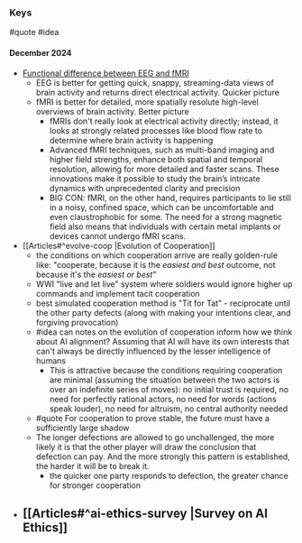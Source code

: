 ### Keys
#quote #idea
#### December 2024
- [Functional difference between EEG and fMRI](https://medium.com/@neurotist/brain-wars-eeg-vs-fmri-the-battle-for-neuroimaging-supremacy-6de8bc4fec0e)
	- EEG is better for getting quick, snappy, streaming-data views of brain activity and returns direct electrical activity. Quicker picture
	- fMRI is better for detailed, more spatially resolute high-level overviews of brain activity. Better picture
		- fMRIs don't really look at electrical activity directly; instead, it looks at strongly related processes like blood flow rate to determine where brain activity is happening
		- Advanced fMRI techniques, such as multi-band imaging and higher field strengths, enhance both spatial and temporal resolution, allowing for more detailed and faster scans. These innovations make it possible to study the brain’s intricate dynamics with unprecedented clarity and precision
		- BIG CON: fMRI, on the other hand, requires participants to lie still in a noisy, confined space, which can be uncomfortable and even claustrophobic for some. The need for a strong magnetic field also means that individuals with certain metal implants or devices cannot undergo fMRI scans.
- [[Articles#^evolve-coop |Evolution of Cooperation]]
	- the conditions on which cooperation arrive are really golden-rule like: "cooperate, because it is the *easiest and best* outcome, not because it's the *easiest or best*"
	- WWI "live and let live" system where soldiers would ignore higher up commands and implement tacit cooperation
	- best simulated cooperation method is "Tit for Tat" - reciprocate until the other party defects (along with making your intentions clear, and forgiving provocation)
	- #idea can notes on the evolution of cooperation inform how we think about AI alignment? Assuming that AI will have its own interests that can't always be directly influenced by the lesser intelligence of humans 
		- This is attractive because the conditions requiring cooperation are minimal (assuming the situation between the two actors is over an indefinite series of moves): no initial trust is required, no need for perfectly rational actors, no need for words (actions speak louder),  no need for altruism, no central authority needed  
	- #quote For cooperation to prove stable, the future must have a sufficiently large shadow
	- The longer defections are allowed to go unchallenged, the more likely it is that the other player will draw the conclusion that defection can pay. And the more strongly this pattern is established, the harder it will be to break it.
		- the quicker one party responds to defection, the greater chance for stronger cooperation 
- [[Articles#^ai-ethics-survey |Survey on AI Ethics]]
	- 
